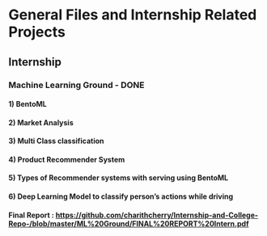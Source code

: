 # General Files and Internship Related Projects


## Internship
### Machine Learning Ground - DONE


#### 1) BentoML
#### 2) Market Analysis
#### 3) Multi Class classification
#### 4) Product Recommender System
#### 5) Types of Recommender systems with serving using BentoML
#### 6) Deep Learning Model to classify person’s actions while driving


#### Final Report : https://github.com/charithcherry/Internship-and-College-Repo-/blob/master/ML%20Ground/FINAL%20REPORT%20Intern.pdf
